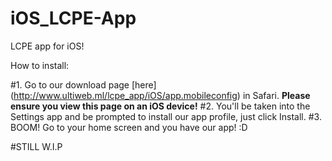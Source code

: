 # iOS_LCPE-App
LCPE app for iOS!


How to install:

#1.
Go to our download page [here] (http://www.ultiweb.ml/lcpe_app/iOS/app.mobileconfig) in Safari. **Please ensure you view this page on an iOS device!**
#2.
You'll be taken into the Settings app and be prompted to install our app profile, just click Install.
#3.
BOOM! Go to your home screen and you have our app! :D


#STILL W.I.P
